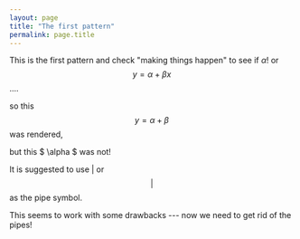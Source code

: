 ```yaml
---
layout: page
title: "The first pattern"
permalink: page.title
---
```

This is the first pattern and check "making things happen" to see if $\alpha$! or $$ y = \alpha + \beta x $$....

so this $$ y = \alpha + \beta $$ was rendered,

but this $ \alpha $ was not!

It is suggested to use $\vert$ or $$\vert$$ as the pipe symbol.

This seems to work with some drawbacks --- now we need to get rid of the pipes!
